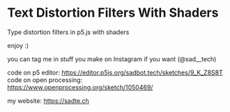 # Text Distortion Filters With Shaders
Type distortion filters in p5.js with shaders

enjoy :) 

you can tag me in stuff you make on Instagram if you want (@sad__tech)

code on p5 editor: https://editor.p5js.org/sadbot.tech/sketches/9_K_Z8S8T
code on open processing: https://www.openprocessing.org/sketch/1050469/

my website: https://sadte.ch
